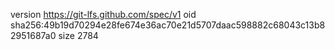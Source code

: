 version https://git-lfs.github.com/spec/v1
oid sha256:49b19d70294e28fe674e36ac70e21d5707daac598882c68043c13b82951687a0
size 2784

